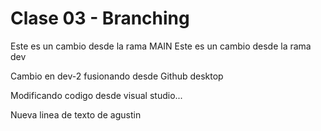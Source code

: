 # Clase 03 - Branching

Este es un cambio desde la rama MAIN
Este es un cambio desde la rama dev

Cambio en dev-2 fusionando desde Github desktop

Modificando codigo desde visual studio...

Nueva linea de texto de agustin
